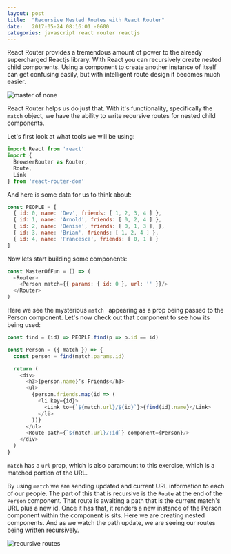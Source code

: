 ```yaml
---
layout: post
title:  "Recursive Nested Routes with React Router"
date:   2017-05-24 08:16:01 -0600
categories: javascript react router reactjs
---
```


React Router provides a tremendous amount of power to the already supercharged Reactjs library. With React you can recursively create nested child components. Using a component to create another instance of itself can get confusing easily, but with intelligent route design it becomes much easier.

![master of none](https://media.giphy.com/media/LQEJf2akHAddm/giphy.gif?response_id=59259007d2b11a0bbd9ba92b "Really")

 React Router helps us do just that. With it's functionality, specifically the ```match``` object, we have the ability to write recursive routes for nested child components.

Let's first look at what tools we will be using:
```javascript
import React from 'react'
import {
  BrowserRouter as Router,
  Route,
  Link
} from 'react-router-dom'
```
And here is some data for us to think about:
```javascript
const PEOPLE = [
  { id: 0, name: 'Dev', friends: [ 1, 2, 3, 4 ] },
  { id: 1, name: 'Arnold', friends: [ 0, 2, 4 ] },
  { id: 2, name: 'Denise', friends: [ 0, 1, 3 ], },
  { id: 3, name: 'Brian', friends: [ 1, 2, 4 ] },
  { id: 4, name: 'Francesca', friends: [ 0, 1 ] }
]
```

Now lets start building some components:
```javascript
const MasterOfFun = () => (
  <Router>
    <Person match={{ params: { id: 0 }, url: '' }}/>
  </Router>
)
```

Here we see the mysterious ```match ``` appearing as a prop being passed to the Person component. Let's now check out that component to see how its being used:

```javascript
const find = (id) => PEOPLE.find(p => p.id == id)

const Person = ({ match }) => {
  const person = find(match.params.id)

  return (
    <div>
      <h3>{person.name}’s Friends</h3>
      <ul>
        {person.friends.map(id => (
          <li key={id}>
            <Link to={`${match.url}/${id}`}>{find(id).name}</Link>
          </li>
        ))}
      </ul>
      <Route path={`${match.url}/:id`} component={Person}/>
    </div>
  )
}
```


```match``` has a ```url``` prop, which is also paramount to this exercise, which is a matched portion of the URL.



By using ```match``` we are sending updated and current URL information to each of our people. The part of this that is recursive is the ```Route``` at the end of the ```Person``` component. That route is awaiting a path that is the current match's URL plus a new id. Once it has that, it renders a new instance of the Person component within the component is sits. Here we are creating nested components. And as we watch the path update, we are seeing our routes being written recursively.



![recursive routes](https://media.giphy.com/media/3oKIPA6dGYwBihfWPC/giphy.gif "Watch those routes go!")
